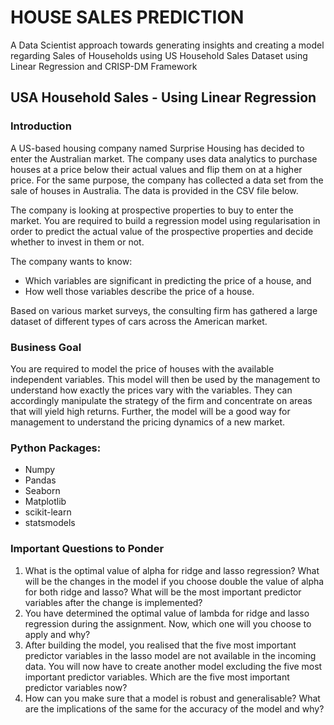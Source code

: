 # HOUSE SALES PREDICTION
A Data Scientist approach towards generating insights and creating a model regarding Sales of Households using US Household Sales Dataset using Linear Regression and CRISP-DM Framework

## USA Household Sales - Using Linear Regression

### Introduction
A US-based housing company named Surprise Housing has decided to enter the Australian market. The company uses data analytics to purchase houses at a price below their actual values and flip them on at a higher price. For the same purpose, the company has collected a data set from the sale of houses in Australia. The data is provided in the CSV file below.

The company is looking at prospective properties to buy to enter the market. You are required to build a regression model using regularisation in order to predict the actual value of the prospective properties and decide whether to invest in them or not.

The company wants to know:
- Which variables are significant in predicting the price of a house, and
- How well those variables describe the price of a house.

Based on various market surveys, the consulting firm has gathered a large dataset of different types of cars across the American market. 

### Business Goal
You are required to model the price of houses with the available independent variables. This model will then be used by the management to understand how exactly the prices vary with the variables. They can accordingly manipulate the strategy of the firm and concentrate on areas that will yield high returns. Further, the model will be a good way for management to understand the pricing dynamics of a new market.

### Python Packages:
- Numpy
- Pandas
- Seaborn
- Matplotlib
- scikit-learn
- statsmodels

### Important Questions to Ponder
1. What is the optimal value of alpha for ridge and lasso regression? What will be the changes in the model if you choose double the value of alpha for both ridge and lasso? What will be the most important predictor variables after the change is implemented?
2. You have determined the optimal value of lambda for ridge and lasso regression during the assignment. Now, which one will you choose to apply and why?
3. After building the model, you realised that the five most important predictor variables in the lasso model are not available in the incoming data. You will now have to create another model excluding the five most important predictor variables. Which are the five most important predictor variables now?
4. How can you make sure that a model is robust and generalisable? What are the implications of the same for the accuracy of the model and why?
